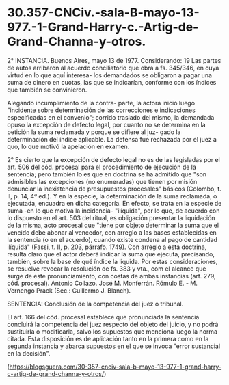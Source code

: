 # 30.357-CNCiv.-sala-B-mayo-13-977.-1-Grand-Harry-c.-Artig-de-Grand-Channa-y-otros.

2° INSTANCIA. Buenos Aires, mayo 13 de 1977. Considerando: 19 Las partes de autos arribaron al acuerdo conciliatorio que obra a fs. 345/346, en cuya virtud en lo que aquí interesa- los demandados se obligaron a pagar una suma de dinero en cuotas, las que se indicarían, conforme con los índices que también se convinieron.

Alegando incumplimiento de la contra- parte, la actora inició luego "incidente sobre determinación de las correcciones e indicaciones especificadas en el convenio"; corrido traslado del mismo, la demandada opuso la excepción de defecto legal, por cuanto no se determina en la petición la suma reclamada y porque se difiere al juz- gado la determinación del índice aplicable.
 La defensa fue rechazada por el juez a quo, lo que motivó la apelación en examen.

2° Es cierto que la excepción de defecto legal no es de las legisladas por el art. 506 del cód. procesal para el procedimiento de ejecución de la sentencia; pero también lo es que en doctrina se ha admitido que "son admisibles las excepciones (no enumeradas) que tienen por misión denunciar la inexistencia de presupuestos procesales" básicos (Colombo, t. II, p. 14, 4ª ed.). Y en la especie, la determinación de la suma reclamada, o ejecutada, encuadra en dicha categoría.
En efecto, se trata en la especie de suma -en lo que motiva la incidencia- "ilíquida", por lo que, de acuerdo con lo dispuesto en el art. 503 del ritual, es obligación presentar la liquidación de la misma, acto procesal que "tiene por objeto determinar la suma que el vencido debe abonar al vencedor, con arreglo a las bases establecidas en la sentencia (o en el acuerdo), cuando existe condena al pago de cantidad ilíquida" (Fassi, t. II, p. 203, párrafo. 1749).
 Con arreglo a esta doctrina, resulta claro que el actor deberá indicar la suma que ejecuta, precisando, también, sobre la base de qué índice la liquida.
 Por estas consideraciones, se resuelve revocar la resolución de fs. 383 y vta., com  el alcance que surge de este pronunciamiento, con costas de ambas instancias (art. 279, cód. procesal). Antonio Collazo. José M. Monferrán. Rómulo E. - M. Vernengo Prack (Sec.: Guillermo J. Blanch).

SENTENCIA: Conclusión de la competencia del juez o tribunal.

El art. 166 del cód. procesal establece que pronunciada la sentencia concluirá la competencia del juez respecto del objeto del juicio, y no podrá sustituirla o modificarla, salvo los supuestos que menciona luego la norma citada. Esta disposición es de aplicación tanto en la primera como en la segunda instancia y abarca supuestos en el que se invoca "error sustancial en la decisión".

(https://blogsguera.com/30-357-cnciv-sala-b-mayo-13-977-1-grand-harry-c-artig-de-grand-channa-y-otros/)
